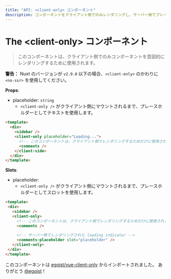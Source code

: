 ```yaml
---
title: "API: <client-only> コンポーネント"
description: コンポーネントをクライアント側でのみレンダリングし、サーバー側でプレースホルダーテキストを表示します。
---
```


# The &lt;client-only&gt; コンポーネント

> このコンポーネントは、クライアント側でのみコンポーネントを意図的にレンダリングするために使用されます。


<div class="Alert Alert--orange">

**警告：** Nuxt のバージョンが `v2.9.0` 以下の場合、`<client-only>` のかわりに `<no-ssr>` を使用してください。

</div>


**Props**:
- placeholder: `string`
  - `<client-only />` がクライアント側にマウントされるまで、プレースホルダーとしてテキストを使用します。

```html
<template>
  <div>
    <sidebar />
    <client-only placeholder="Loading...">
      <!-- このコンポーネントは、クライアント側でレンダリングするためだけに使用されます -->
      <comments />
    </client-side>
  </div>
</template>
```

**Slots**:

- placeholder:
  - `<client-only />` がクライアント側にマウントされるまで、プレースホルダーとしてスロットを使用します。
 
 ```html
<template>
  <div>
    <sidebar />
    <client-only>
      <!-- このコンポーネントは、クライアント側でレンダリングするためだけに使用されます -->
      <comments />
  
      <!-- サーバー側でレンダリングされた loading indicator -->
      <comments-placeholder slot="placeholder" />
    </client-only>
  </div>
</template>
```

このコンポーネントは [egoist/vue-client-only](https://github.com/egoist/vue-client-only) からインポートされました。 ありがとう [@egoist](https://github.com/egoist)！
